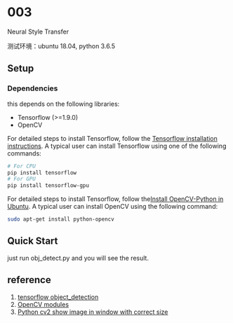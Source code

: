 # 003 

Neural Style Transfer

测试环境：ubuntu 18.04, python 3.6.5

## Setup
### Dependencies
this depends on the following libraries:
* Tensorflow (>=1.9.0)
* OpenCV

For detailed steps to install Tensorflow, follow the [Tensorflow installation
instructions](https://www.tensorflow.org/install/). A typical user can install
Tensorflow using one of the following commands:

``` bash
# For CPU
pip install tensorflow
# For GPU
pip install tensorflow-gpu
```

For detailed steps to install Tensorflow, follow the[Install OpenCV-Python 
in Ubuntu](https://docs.opencv.org/4.0.0-beta/d2/de6/tutorial_py_setup_in_ubuntu.html). 
A typical user can install OpenCV using the following command:

```bash
sudo apt-get install python-opencv
```

## Quick Start
just run obj_detect.py and you will see the result.

## reference
1. [tensorflow object_detection](https://github.com/tensorflow/models/tree/master/research/object_detection)
2. [OpenCV modules](https://docs.opencv.org/3.4.3/)
3. [Python cv2 show image in window with correct size](https://gist.github.com/kefir-/03cea3e3b17b7a74a7cdcf57a2159a79)
